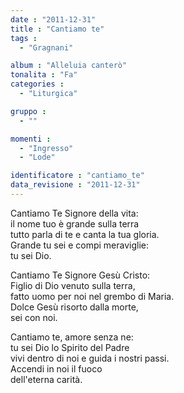 ```yaml
---
date : "2011-12-31"
title : "Cantiamo te"
tags : 
  - "Gragnani"

album : "Alleluia canterò"
tonalita : "Fa"
categories : 
  - "Liturgica"

gruppo : 
  - ""

momenti : 
  - "Ingresso"
  - "Lode"

identificatore : "cantiamo_te"
data_revisione : "2011-12-31"
---
```

  
  
  
Cantiamo Te Signore della vita:    
il nome  tuo è grande sulla terra  
tutto parla di te e canta la tua gloria.  
Grande tu sei e compi meraviglie:  
tu sei Dio.      
  
  
  
  
Cantiamo Te Signore Gesù Cristo:  
Figlio di Dio venuto sulla terra,  
fatto uomo per noi nel grembo di Maria.  
Dolce Gesù risorto dalla morte,  
sei con noi.  
  
  
  
  
Cantiamo te, amore senza ne:  
tu sei Dio lo Spirito del Padre  
vivi dentro di noi e guida i nostri passi.  
Accendi in noi il fuoco  
dell'eterna carità.  
  
  
  
  
